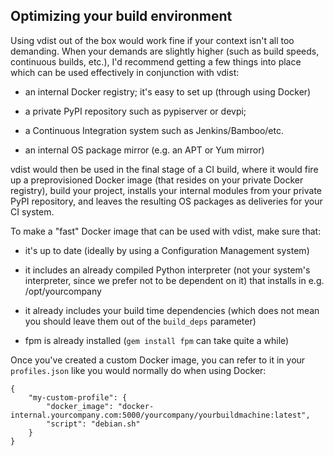 ## Optimizing your build environment
Using vdist out of the box would work fine if your context isn't all too demanding. When your demands are slightly higher (such as build speeds, continuous builds, etc.), I'd recommend getting a few things into place which can be used effectively in conjunction with vdist:
- an internal Docker registry; it's easy to set up (through using Docker)

- a private PyPI repository such as pypiserver or devpi;

- a Continuous Integration system such as Jenkins/Bamboo/etc.

- an internal OS package mirror (e.g. an APT or Yum mirror)

vdist would then be used in the final stage of a CI build, where it would fire up a preprovisioned Docker image (that resides on your private Docker registry), build your project, installs your internal modules from your private PyPI repository, and leaves the resulting OS packages as deliveries for your CI system.

To make a "fast" Docker image that can be used with vdist, make sure that:

- it's up to date (ideally by using a Configuration Management system)

- it includes an already compiled Python interpreter (not your system's interpreter, since we prefer not to be dependent on it) that installs in e.g. /opt/yourcompany

- it already includes your build time dependencies (which does not mean you should leave them out of the `build_deps` parameter)
 
- fpm is already installed (`gem install fpm` can take quite a while)

Once you've created a custom Docker image, you can refer to it in your `profiles.json` like you would normally do when using Docker:
```
{
    "my-custom-profile": {
        "docker_image": "docker-internal.yourcompany.com:5000/yourcompany/yourbuildmachine:latest",
        "script": "debian.sh"
    }
}
```

